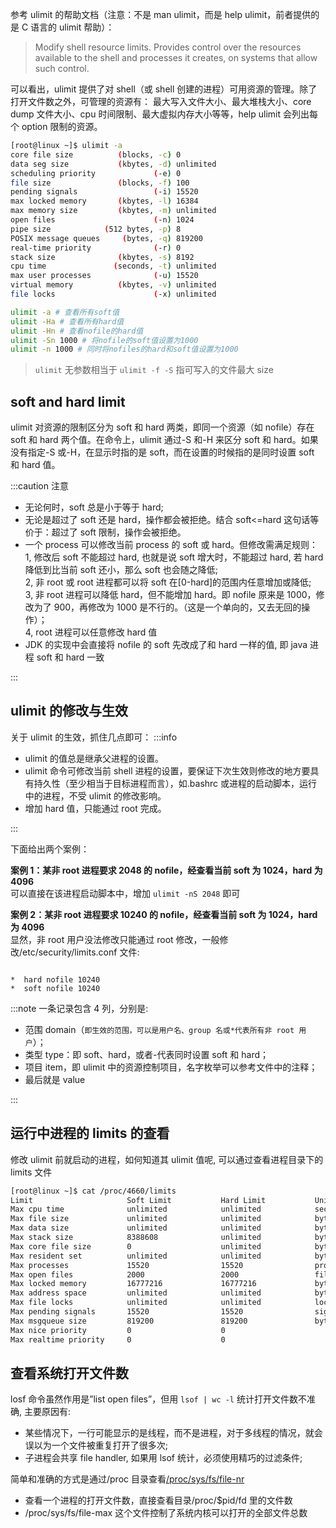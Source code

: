 参考 ulimit 的帮助文档（注意：不是 man ulimit，而是 help ulimit，前者提供的是 C 语言的 ulimit 帮助）：

> Modify shell resource limits. Provides control over the resources available to the shell and processes it creates, on systems that allow such control.

可以看出，ulimit 提供了对 shell（或 shell 创建的进程）可用资源的管理。除了打开文件数之外，可管理的资源有： 最大写入文件大小、最大堆栈大小、core dump 文件大小、cpu 时间限制、最大虚拟内存大小等等，help ulimit 会列出每个 option 限制的资源。

```bash
[root@linux ~]$ ulimit -a
core file size          (blocks, -c) 0
data seg size           (kbytes, -d) unlimited
scheduling priority             (-e) 0
file size               (blocks, -f) 100
pending signals                 (-i) 15520
max locked memory       (kbytes, -l) 16384
max memory size         (kbytes, -m) unlimited
open files                      (-n) 1024
pipe size            (512 bytes, -p) 8
POSIX message queues     (bytes, -q) 819200
real-time priority              (-r) 0
stack size              (kbytes, -s) 8192
cpu time               (seconds, -t) unlimited
max user processes              (-u) 15520
virtual memory          (kbytes, -v) unlimited
file locks                      (-x) unlimited

ulimit -a # 查看所有soft值
ulimit -Ha # 查看所有hard值
ulimit -Hn # 查看nofile的hard值
ulimit -Sn 1000 # 将nofile的soft值设置为1000
ulimit -n 1000 # 同时将nofiles的hard和soft值设置为1000
```

> `ulimit` 无参数相当于 `ulimit -f -S` 指可写入的文件最大 size

## soft and hard limit

ulimit 对资源的限制区分为 soft 和 hard 两类，即同一个资源（如 nofile）存在 soft 和 hard 两个值。在命令上，ulimit 通过-S 和-H 来区分 soft 和 hard。如果没有指定-S 或-H，在显示时指的是 soft，而在设置的时候指的是同时设置 soft 和 hard 值。

:::caution 注意

- 无论何时，soft 总是小于等于 hard;
- 无论是超过了 soft 还是 hard，操作都会被拒绝。结合 soft<=hard 这句话等价于：超过了 soft 限制，操作会被拒绝。
- 一个 process 可以修改当前 process 的 soft 或 hard。但修改需满足规则：  
  1, 修改后 soft 不能超过 hard, 也就是说 soft 增大时，不能超过 hard, 若 hard 降低到比当前 soft 还小，那么 soft 也会随之降低;  
  2, 非 root 或 root 进程都可以将 soft 在[0-hard]的范围内任意增加或降低;  
  3, 非 root 进程可以降低 hard，但不能增加 hard。即 nofile 原来是 1000，修改为了 900，再修改为 1000 是不行的。（这是一个单向的，又去无回的操作）；  
  4, root 进程可以任意修改 hard 值
- JDK 的实现中会直接将 nofile 的 soft 先改成了和 hard 一样的值, 即 java 进程 soft 和 hard 一致

:::

## ulimit 的修改与生效

关于 ulimit 的生效，抓住几点即可：
:::info

- ulimit 的值总是继承父进程的设置。
- ulimit 命令可修改当前 shell 进程的设置，要保证下次生效则修改的地方要具有持久性（至少相当于目标进程而言），如.bashrc 或进程的启动脚本，运行中的进程，不受 ulimit 的修改影响。
- 增加 hard 值，只能通过 root 完成。

:::

下面给出两个案例：

**案例 1：某非 root 进程要求 2048 的 nofile，经查看当前 soft 为 1024，hard 为 4096**  
可以直接在该进程启动脚本中，增加 `ulimit -nS 2048` 即可

**案例 2：某非 root 进程要求 10240 的 nofile，经查看当前 soft 为 1024，hard 为 4096**  
显然，非 root 用户没法修改只能通过 root 修改，一般修改/etc/security/limits.conf 文件:

```log

*  hard nofile 10240
*  soft nofile 10240

```

:::note
一条记录包含 4️ 列，分别是:

- 范围 domain（`即生效的范围，可以是用户名、group 名或*代表所有非 root 用户`）；
- 类型 type：即 soft、hard，或者-代表同时设置 soft 和 hard；
- 项目 item，即 ulimit 中的资源控制项目，名字枚举可以参考文件中的注释；
- 最后就是 value

:::

## 运行中进程的 limits 的查看

修改 ulimit 前就启动的进程，如何知道其 ulimit 值呢, 可以通过查看进程目录下的 limits 文件

```bash
[root@linux ~]$ cat /proc/4660/limits
Limit                     Soft Limit           Hard Limit           Units
Max cpu time              unlimited            unlimited            seconds
Max file size             unlimited            unlimited            bytes
Max data size             unlimited            unlimited            bytes
Max stack size            8388608              unlimited            bytes
Max core file size        0                    unlimited            bytes
Max resident set          unlimited            unlimited            bytes
Max processes             15520                15520                processes
Max open files            2000                 2000                 files
Max locked memory         16777216             16777216             bytes
Max address space         unlimited            unlimited            bytes
Max file locks            unlimited            unlimited            locks
Max pending signals       15520                15520                signals
Max msgqueue size         819200               819200               bytes
Max nice priority         0                    0
Max realtime priority     0                    0
```

## 查看系统打开文件数

losf 命令虽然作用是”list open files”，但用 `lsof | wc -l` 统计打开文件数不准确, 主要原因有:

- 某些情况下，一行可能显示的是线程，而不是进程，对于多线程的情况，就会误以为一个文件被重复打开了很多次;
- 子进程会共享 file handler, 如果用 lsof 统计，必须使用精巧的过滤条件;

简单和准确的方式是通过/proc 目录查看[/proc/sys/fs/file-nr](https://www.kernel.org/doc/Documentation/sysctl/fs.txt)

- 查看一个进程的打开文件数，直接查看目录/proc/\$pid/fd 里的文件数
- /proc/sys/fs/file-max 这个文件控制了系统内核可以打开的全部文件总数
